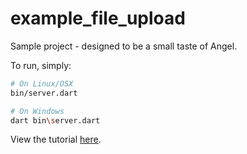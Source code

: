 # example_file_upload
Sample project - designed to be a small taste of Angel.

To run, simply:

```bash
# On Linux/OSX
bin/server.dart

# On Windows
dart bin\server.dart
```

View the tutorial
[here](https://medium.com/@thosakwe/building-a-simple-file-upload-app-with-angel-64938d4ddc61).